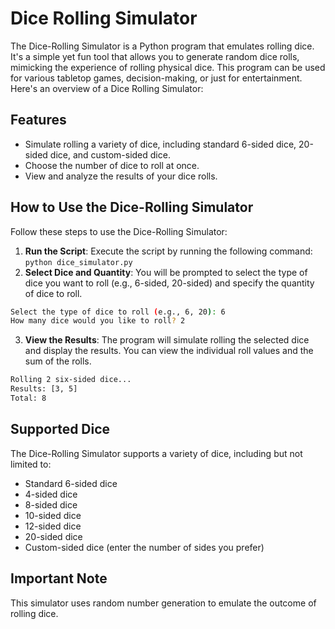 # Dice Rolling Simulator

The Dice-Rolling Simulator is a Python program that emulates rolling dice. It's a simple yet fun tool that allows you to generate random dice rolls, mimicking the experience of rolling physical dice. This program can be used for various tabletop games, decision-making, or just for entertainment.
Here's an overview of a Dice Rolling Simulator:

## Features

- Simulate rolling a variety of dice, including standard 6-sided dice, 20-sided dice, and custom-sided dice.
- Choose the number of dice to roll at once.
- View and analyze the results of your dice rolls.
  
## How to Use the Dice-Rolling Simulator
Follow these steps to use the Dice-Rolling Simulator:
1. **Run the Script**: Execute the script by running the following command:
```python dice_simulator.py```
2. **Select Dice and Quantity**: You will be prompted to select the type of dice you want to roll (e.g., 6-sided, 20-sided) and specify the quantity of dice to roll.
```sh
Select the type of dice to roll (e.g., 6, 20): 6
How many dice would you like to roll? 2
```
3. **View the Results**: The program will simulate rolling the selected dice and display the results. You can view the individual roll values and the sum of the rolls.
```sh
Rolling 2 six-sided dice...
Results: [3, 5]
Total: 8
```

## Supported Dice
The Dice-Rolling Simulator supports a variety of dice, including but not limited to:

- Standard 6-sided dice
- 4-sided dice
- 8-sided dice
- 10-sided dice
- 12-sided dice
- 20-sided dice
- Custom-sided dice (enter the number of sides you prefer)
  
## Important Note
This simulator uses random number generation to emulate the outcome of rolling dice. 